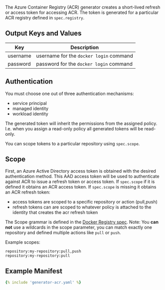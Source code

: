
The Azure Container Registry (ACR) generator creates a short-lived refresh or access token for accessing ACR.
The token is generated for a particular ACR registry defined in `spec.registry`.

## Output Keys and Values

| Key      | Description |
| -------- | ----------- |
| username | username for the `docker login` command |
| password | password for the `docker login` command |


## Authentication

You must choose one out of three authentication mechanisms:

- service principal
- managed identity
- workload identity

The generated token will inherit the permissions from the assigned policy. I.e. when you assign a read-only policy all generated tokens will be read-only.

You can scope tokens to a particular repository using `spec.scope`.

## Scope

First, an Azure Active Directory access token is obtained with the desired authentication method.
This AAD access token will be used to authenticate against ACR to issue a refresh token or access token.
If `spec.scope` if it is defined it obtains an ACR access token. If  `spec.scope` is missing it obtains an ACR refresh token:

- access tokens are scoped to a specific repository or action (pull,push)
- refresh tokens can are scoped to whatever policy is attached to the identity that creates the acr refresh token

The Scope grammar is defined in the [Docker Registry spec](https://docs.docker.com/registry/spec/auth/scope/).
Note: You **can not** use a wildcards in the scope parameter, you can match exactly one repository and defined multiple actions like `pull` or `push`.

Example scopes:

```
repository:my-repository:pull,push
repository:my-repository:pull
```

## Example Manifest

```yaml
{% include 'generator-acr.yaml' %}
```

